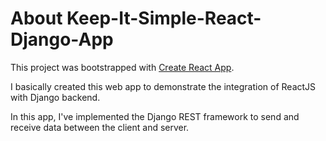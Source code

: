 # About Keep-It-Simple-React-Django-App

This project was bootstrapped with [Create React App](https://github.com/facebook/create-react-app).

I basically created this web app to demonstrate the integration of ReactJS with Django backend.

In this app, I've implemented the Django REST framework to send and receive data between the client and server.